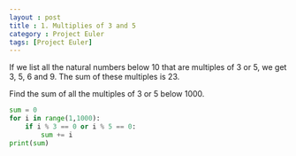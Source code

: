 ```yaml
---
layout : post
title : 1. Multiplies of 3 and 5
category : Project Euler
tags: [Project Euler]
---
```


If we list all the natural numbers below 10 that are multiples of 3 or 5, we get 3, 5, 6 and 9. The sum of these multiples is 23.

Find the sum of all the multiples of 3 or 5 below 1000.



```python
sum = 0
for i in range(1,1000):
    if i % 3 == 0 or i % 5 == 0:
        sum += i
print(sum)
```

